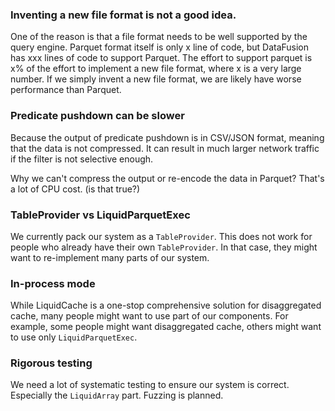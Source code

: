 ### Inventing a new file format is not a good idea.
One of the reason is that a file format needs to be well supported by the query engine.
Parquet format itself is only x line of code, but DataFusion has xxx lines of code to support Parquet. The effort to support parquet is x% of the effort to implement a new file format, where x is a very large number.
If we simply invent a new file format, we are likely have worse performance than Parquet.

### Predicate pushdown can be slower
Because the output of predicate pushdown is in CSV/JSON format, meaning that the data is not compressed.
It can result in much larger network traffic if the filter is not selective enough.

Why we can't compress the output or re-encode the data in Parquet? 
That's a lot of CPU cost. (is that true?)


### TableProvider vs LiquidParquetExec 
We currently pack our system as a `TableProvider`. 
This does not work for people who already have their own `TableProvider`.
In that case, they might want to re-implement many parts of our system. 

### In-process mode
While LiquidCache is a one-stop comprehensive solution for disaggregated cache, many people might want to use part of our components.
For example, some people might want disaggregated cache, others might want to use only `LiquidParquetExec`.

### Rigorous testing
We need a lot of systematic testing to ensure our system is correct.
Especially the `LiquidArray` part. Fuzzing is planned.

